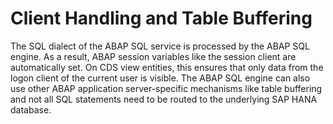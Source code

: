 <!-- loio9e77ec1115a74c2191266cae0499fed5 -->

# Client Handling and Table Buffering



The SQL dialect of the ABAP SQL service is processed by the ABAP SQL engine. As a result, ABAP session variables like the session client are automatically set. On CDS view entities, this ensures that only data from the logon client of the current user is visible. The ABAP SQL engine can also use other ABAP application server-specific mechanisms like table buffering and not all SQL statements need to be routed to the underlying SAP HANA database.

